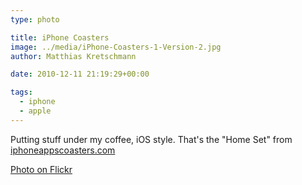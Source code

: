 ```yaml
---
type: photo

title: iPhone Coasters
image: ../media/iPhone-Coasters-1-Version-2.jpg
author: Matthias Kretschmann

date: 2010-12-11 21:19:29+00:00

tags:
  - iphone
  - apple
---
```


Putting stuff under my coffee, iOS style. That's the "Home Set" from [iphoneappscoasters.com](http://iphoneappscoasters.com)

[Photo on Flickr](http://www.flickr.com/photos/krema/5252227652)
